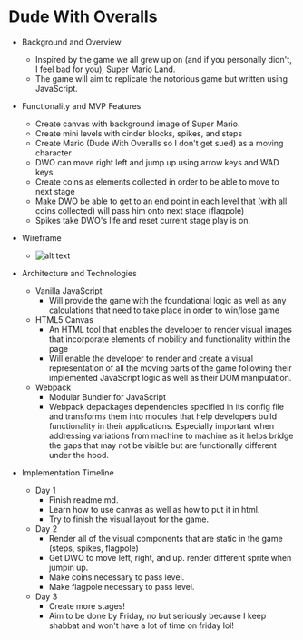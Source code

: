 # Dude With Overalls

* Background and Overview
    * Inspired by the game we all grew up on (and if you personally didn't, I feel bad for you), Super Mario Land.
    * The game will aim to replicate the notorious game but written using JavaScript.
* Functionality and MVP Features
    * Create canvas with background image of Super Mario.
    * Create mini levels with cinder blocks, spikes, and steps
    * Create Mario (Dude With Overalls so I don't get sued) as a moving character
    * DWO can move right left and jump up using arrow keys and WAD keys.
    * Create coins as elements collected in order to be able to move to next stage
    * Make DWO be able to get to an end point in each level that (with all coins collected) will pass him onto next stage           (flagpole)
    * Spikes take DWO's life and reset current stage play is on.
 
 * Wireframe 
   * ![alt text](https://i.ibb.co/zbD0gx7/Screen-Shot-2019-06-11-at-4-08-47-PM.png)
* Architecture and Technologies
    * Vanilla JavaScript
        * Will provide the game with the foundational logic as well as any calculations that need to take place in order to             win/lose game
    * HTML5 Canvas
        * An HTML tool that enables the developer to render visual images that incorporate elements of mobility and                      functionality within the page
        * Will enable the developer to render and create a visual representation of all the moving parts of the game following          their implemented JavaScript logic as well as their DOM manipulation.
     * Webpack 
        * Modular Bundler for JavaScript
        * Webpack depackages dependencies specified in its config file and transforms them into modules that help developers             build functionality in their applications. Especially important when addressing variations from machine to machine             as it helps bridge the gaps that may not be visible but are functionally different under the hood.

 * Implementation Timeline
    * Day 1
      * Finish readme.md.
      * Learn how to use canvas as well as how to put it in html.
      * Try to finish the visual layout for the game.
    * Day 2
      * Render all of the visual components that are static in the game (steps, spikes, flagpole)
      * Get DWO to move left, right, and up. render different sprite when jumpin up.
      * Make coins necessary to pass level.
      * Make flagpole necessary to pass level.
    * Day 3
      * Create more stages!
      * Aim to be done by Friday, no but seriously because I keep shabbat and won't have a lot of time on friday lol! 
